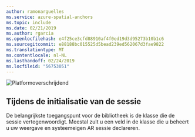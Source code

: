 ```yaml
---
author: ramonarguelles
ms.service: azure-spatial-anchors
ms.topic: include
ms.date: 02/21/2019
ms.author: rgarcia
ms.openlocfilehash: e4f25ce3cfd88910af4f0ed19d3d95273b10b1c6
ms.sourcegitcommit: e88188bc015525d5bead239ed562067d3fae9822
ms.translationtype: MT
ms.contentlocale: nl-NL
ms.lasthandoff: 02/24/2019
ms.locfileid: "56753051"
---
```

![Platformoverschrijdend](./media/spatial-anchors-azure-concepts/place-anchor.gif)

## <a name="initializing-the-session"></a>Tijdens de initialisatie van de sessie

De belangrijkste toegangspunt voor de bibliotheek is de klasse die de sessie vertegenwoordigt. Meestal zult u een veld in de klasse die u beheert u uw weergave en systeemeigen AR sessie declareren.
